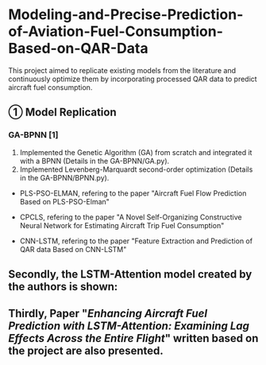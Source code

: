# Modeling-and-Precise-Prediction-of-Aviation-Fuel-Consumption-Based-on-QAR-Data
This project aimed to replicate existing models from the literature and continuously optimize them by incorporating processed QAR data to predict aircraft fuel consumption.

## ① Model Replication

###  GA-BPNN [1]

  1. Implemented the Genetic Algorithm (GA) from scratch and integrated it with a BPNN (Details in the GA-BPNN/GA.py).
  2. Implemented Levenberg-Marquardt second-order optimization (Details in the GA-BPNN/BPNN.py).

- PLS-PSO-ELMAN, refering to the paper "Aircraft Fuel Flow Prediction Based on PLS-PSO-Elman" 

* CPCLS, refering to the paper "A Novel Self-Organizing Constructive Neural Network for Estimating Aircraft Trip Fuel Consumption" 

-  CNN-LSTM, refering to the paper "Feature Extraction and Prediction of QAR data Based on CNN-LSTM" 

## Secondly, the LSTM-Attention model created by the authors is shown:


## Thirdly, Paper "_Enhancing Aircraft Fuel Prediction with LSTM-Attention: Examining Lag Effects Across the Entire Flight_" written based on the project are also presented.


